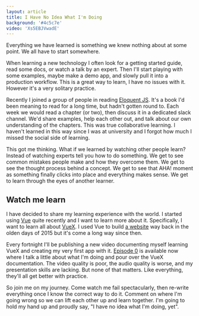 ```yaml
---
layout: article
title: I Have No Idea What I'm Doing
background: '#4c5c7e'
video: 'Xs5EBJVwadE'
---
```

Everything we have learned is something we knew nothing about at some point. We all have to start somewhere.

When learning a new technology I often look for a getting started guide, read some docs, or watch a talk by an expert. Then I'll start playing with some examples, maybe make a demo app, and slowly pull it into a production workflow. This is a great way to learn, I have no issues with it. However it's a very solitary practice.

Recently I joined a group of people in reading [Eloquent JS](http://eloquentjavascript.net/). It's a book I'd been meaning to read for a long time, but hadn't gotten round to. Each week we would read a chapter (or two), then discuss it in a dedicated slack channel. We'd share examples, help each other out, and talk about our own understanding of the chapters. This was true collaborative learning. I haven't learned in this way since I was at university and I forgot how much I missed the social side of learning.

This got me thinking. What if we learned by watching other people learn? Instead of watching experts tell you how to do something. We get to see common mistakes people make and how they overcome them. We get to see the thought process behind a concept. We get to see that AHA! moment as something finally clicks into place and everything makes sense. We get to learn through the eyes of another learner.

## Watch me learn

I have decided to share my learning experience with the world. I started using [Vue](https://vuejs.org/) quite recently and I want to learn more about it. Specifically, I want to learn all about [VueX](https://vuex.vuejs.org/en/). I used Vue to build [a website](https://phmuseum.com/) way back in the olden days of 2015 but it's come a long way since then.

Every fortnight I'll be publishing a new video documenting myself learning VueX and creating my very first app with it. [Episode 0](#) is available now where I talk a little about what I'm doing and pour over the VueX documentation. The video quality is poor, the audio quality is worse, and my presentation skills are lacking. But none of that matters. Like everything, they'll all get better with practice.

So join me on my journey. Come watch me fail spectacularly, then re-write everything once I know the correct way to do it. Comment on where I'm going wrong so we can lift each other up and learn together. I'm going to hold my hand up and proudly say, "I have no idea what I'm doing, yet".
